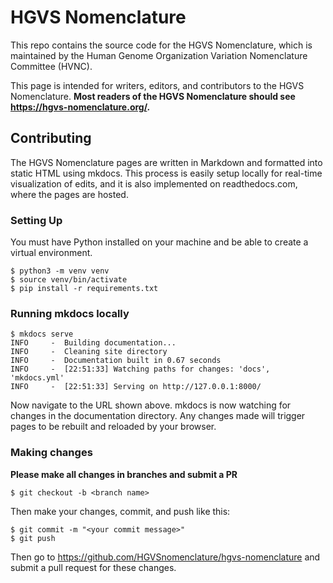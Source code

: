 # HGVS Nomenclature

This repo contains the source code for the HGVS Nomenclature, which is maintained by the Human Genome Organization Variation Nomenclature Committee (HVNC).

This page is intended for writers, editors, and contributors to the HGVS Nomenclature.  **Most readers of the HGVS Nomenclature should see https://hgvs-nomenclature.org/.**


## Contributing

The HGVS Nomenclature pages are written in Markdown and formatted into static HTML using mkdocs.
This process is easily setup locally for real-time visualization of edits, and it is also
implemented on readthedocs.com, where the pages are hosted.

### Setting Up

You must have Python installed on your machine and be able to create a virtual environment.

    $ python3 -m venv venv
    $ source venv/bin/activate
    $ pip install -r requirements.txt

### Running mkdocs locally

    $ mkdocs serve
    INFO     -  Building documentation...
    INFO     -  Cleaning site directory
    INFO     -  Documentation built in 0.67 seconds
    INFO     -  [22:51:33] Watching paths for changes: 'docs', 'mkdocs.yml'
    INFO     -  [22:51:33] Serving on http://127.0.0.1:8000/

Now navigate to the URL shown above.  mkdocs is now watching for changes in the documentation
directory.  Any changes made will trigger pages to be rebuilt and reloaded by your browser.

### Making changes

**Please make all changes in branches and submit a PR**

    $ git checkout -b <branch name>

Then make your changes, commit, and push like this:

    $ git commit -m "<your commit message>"
    $ git push

Then go to https://github.com/HGVSnomenclature/hgvs-nomenclature and submit a pull request for these
changes.